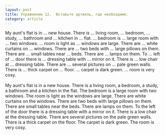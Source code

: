 ```yaml
---
layout: post
title: Упражнение 12.  Вставьте артикль, где необходимо.
category: article
---
```

<section class="question">
My aunt's flat is in ... new house. There is ... living room, ... bedroom, ... study, ... bathroom and ... kitchen in ... flat. ... bedroom is ... large room with ... two windows. ... room is light as ... windows are large. There are ... white curtains on ... windows. There are ... two beds with ... large pillows on them. There are ... small tables near ... beds. There are ... lamps on them. To ... left of ... door there is ... dressing table with ... mirror on it. There is ... low chair at ... dressing table. There are ... several pictures on ... pale green walls. There is ... thick carpet on ... floor. ... carpet is dark green. ... room is very cosy.<br><br>
</section>

<section class="answer">
My aunt's flat is in a new house. There is a living room, a bedroom, a study, a bathroom and a kitchen in the flat. The bedroom is a large room with two windows. The room is light as the windows are large. There are white curtains on the windows. There are two beds with large pillows on them. There are small tables near the beds. There are lamps on them. To the left of the door there is a dressing table with a mirror on it. There is a low chair at the dressing table. There are several pictures on the pale green walls. There is a thick carpet on the floor. The carpet is dark green. The room is very cosy.
</section>